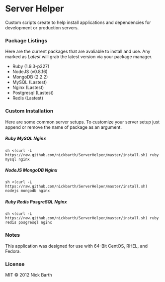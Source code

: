 # Server Helper

Custom scripts create to help install applications and dependencies for
development or production servers. 

### Package Listings

Here are the current packages that are avaliable to install and use.
Any marked as *Latest* will grab the latest version via your package manager.

- Ruby (1.9.3-p327)
- NodeJS (v0.8.16)
- MongoDB (2.2.2)
- MySQL (Lastest)
- Nginx (Lastest)
- Postgresql (Lastest)
- Redis (Lastest)

### Custom Installation

Here are some common server setups. To customize your server setup just
append or remove the name of package as an argument.

##### Ruby MySQL Nginx

```terminal
sh <(curl -L https://raw.github.com/nickbarth/ServerHelper/master/install.sh) ruby mysql nginx
```

##### NodeJS MongoDB Nginx

```terminal
sh <(curl -L https://raw.github.com/nickbarth/ServerHelper/master/install.sh) nodejs mongodb nginx
```

##### Ruby Redis PosgreSQL Nginx

```terminal
sh <(curl -L https://raw.github.com/nickbarth/ServerHelper/master/install.sh) ruby redis posgresql nginx
```

### Notes

This application was designed for use with 64-Bit CentOS, RHEL, and Fedora.

### License
MIT &copy; 2012 Nick Barth
